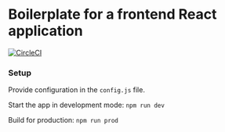 # Boilerplate for a frontend React application
[![CircleCI](https://circleci.com/gh/BrentonCozby/boilerplate-react-frontend.svg?style=svg)](https://circleci.com/gh/BrentonCozby/boilerplate-react-frontend)

### Setup
Provide configuration in the ```config.js``` file.

Start the app in development mode: ```npm run dev```

Build for production: ```npm run prod```
